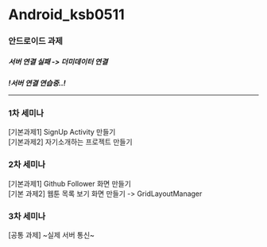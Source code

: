 # Android_ksb0511

### 안드로이드 과제

##### 서버 연결 실패 -> 더미데이터 연결

***!서버 연결 연습중..!***


-------------------------------------

### 1차 세미나
[기본과제1] SignUp Activity 만들기</br>
[기본과제2] 자기소개하는 프로젝트 만들기

### 2차 세미나
[기본과제1] Github Follower 화면 만들기</br>
[기본 과제2] 웹툰 목록 보기 화면 만들기 -> GridLayoutManager

### 3차 세미나
[공통 과제] ~실제 서버 통신~

